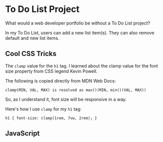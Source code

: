 # To Do List Project

What would a web developer portfolio be without a To Do List project?

In my To Do List, users can add a new list item(s). They can also remove default and new list items.

## Cool CSS Tricks

The `clamp` value for the `h1` tag. I learned about the clamp value for the font size property from CSS legend Kevin Powell.

The following is copied directly from MDN Web Docs:

    clamp(MIN, VAL, MAX) is resolved as max()(MIN, min()(VAL, MAX))

So, as I understand it, font size will be responsive in a way.

Here's how I use `clamp` for my `h1` tag:

`h1 { font-size: clamp(1rem, 7vw, 2rem); }`

## JavaScript
